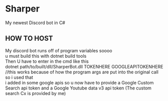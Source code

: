 # Sharper
My newest Discord bot in C#
## HOW TO HOST
My discord bot runs off of program variables soooo <br>
u must build this with dotnet build tools <br >
Then U have to enter in the cmd like this <br >
dotnet path/to/built/dll/SharperBot.dll TOKENHERE GOOGLEAPITOKENHERE //this works because of how the program args are put into the original call so i used that <br>
i added in some google apis so u now have to provide a Google Custom Search api token and a Google Youtube data v3 api token (The custom search Cx is provided by me)
